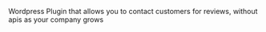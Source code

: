 Wordpress Plugin that allows you to contact customers for reviews, without apis as your company grows
